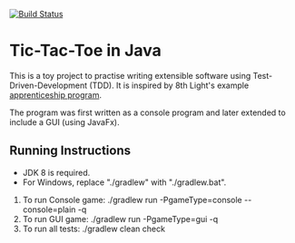 [![Build Status](https://travis-ci.org/adyang/tictactoe-java.svg?branch=master)](https://travis-ci.org/adyang/tictactoe-java)

Tic-Tac-Toe in Java
====================

This is a toy project to practise writing extensible software using Test-Driven-Development (TDD).
It is inspired by 8th Light's example [apprenticeship program](http://dougbradbury.com/AgileAfrica.pdf).

The program was first written as a console program and later extended to include a GUI (using JavaFx).

Running Instructions
---------------------
* JDK 8 is required.
* For Windows, replace "./gradlew" with "./gradlew.bat".

1. To run Console game: ./gradlew run -PgameType=console --console=plain -q
2. To run GUI game: ./gradlew run -PgameType=gui -q
3. To run all tests: ./gradlew clean check